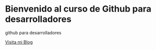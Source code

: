 # Bienvenido al curso de Github para desarrolladores

github para desarrolladores

[Visita mi Blog](www.gloogle.com)
